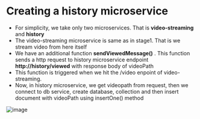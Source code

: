 # Creating a history microservice

- For simplicity, we take only two microservices. That is **video-streaming** and **history**
- The video-streaming microservice is same as in stage1. That is we stream video from here itself
- We have an additional function **sendViewedMessage()** . This function sends a http request to history microservice endpoint **http://history/viewed** with response body of videoPath
- This function is triggered when we hit the /video enpoint of video-streaming.
- Now, in history microservice, we get videopath from request, then we connect to db service, create database, collection and then insert document with videoPath using insertOne() method

![image](https://user-images.githubusercontent.com/116954249/207384711-4ea0ceee-d811-4895-895c-45b2cc94a9e9.png)
